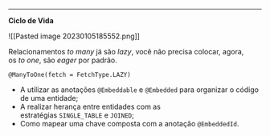 ***
**Ciclo de Vida**

![[Pasted image 20230105185552.png]]


Relacionamentos _to many_ já são _lazy_, você não precisa colocar, agora, os _to one_, são _eager_ por padrão.

`@ManyToOne(fetch = FetchType.LAZY)`

-   A utilizar as anotações `@Embeddable` e `@Embedded` para organizar o código de uma entidade;
-   A realizar herança entre entidades com as estratégias `SINGLE_TABLE` e `JOINED`;
-   Como mapear uma chave composta com a anotação `@EmbeddedId`.